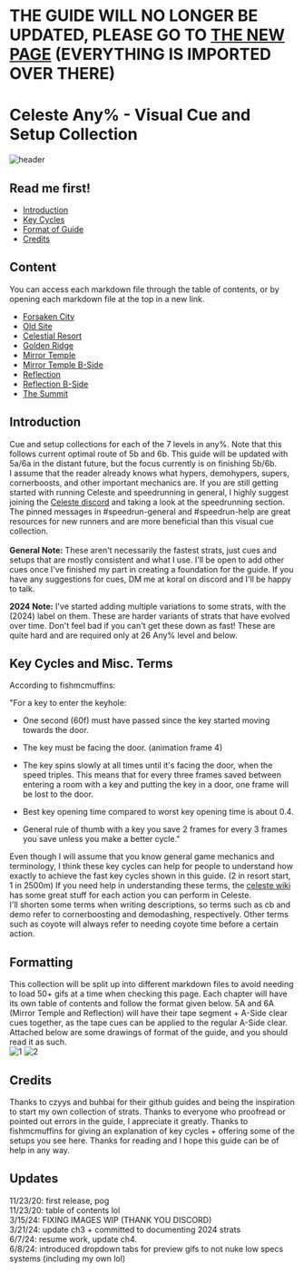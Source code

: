 # THE GUIDE WILL NO LONGER BE UPDATED, PLEASE GO TO [THE NEW PAGE](https://koralreeef.github.io/info.html)  (EVERYTHING IS IMPORTED OVER THERE)
# Celeste Any% - Visual Cue and Setup Collection
![header](https://github.com/koralreeef/cuedump-anypercent/blob/main/pngs/header.png)
## Read me first!
- [Introduction](#introduction)
- [Key Cycles](#key-cycles-and-misc-terms)
- [Format of Guide](#formatting)
- [Credits](#credits)
## Content
You can access each markdown file through the table of contents, or by opening each markdown file at the top in a new link.
- [Forsaken City](https://github.com/koralreeef/anypercent-cuecollection/blob/main/ch1.md)
- [Old Site](https://github.com/koralreeef/anypercent-cuecollection/blob/main/ch2.md)
- [Celestial Resort](https://github.com/koralreeef/anypercent-cuecollection/blob/main/ch3.md)
- [Golden Ridge](https://github.com/koralreeef/anypercent-cuecollection/blob/main/ch4.md)
- [Mirror Temple](https://github.com/koralreeef/anypercent-cuecollection/blob/main/ch5.md)
- [Mirror Temple B-Side](https://github.com/koralreeef/anypercent-cuecollection/blob/main/ch5b.md)
- [Reflection](https://github.com/koralreeef/anypercent-cuecollection/blob/main/ch6.md)
- [Reflection B-Side](https://github.com/koralreeef/anypercent-cuecollection/blob/main/ch6b.md)
- [The Summit](https://github.com/koralreeef/anypercent-cuecollection/blob/main/ch7.md)
## Introduction
Cue and setup collections for each of the 7 levels in any%. Note that this follows current optimal route of 5b and 6b. This guide will be updated with 5a/6a in the distant future, but the focus currently is on finishing 5b/6b. 
\
I assume that the reader already knows what hypers, demohypers, supers, cornerboosts, and other important mechanics are. If you are still getting started with running Celeste and speedrunning in general, I highly suggest joining the [Celeste discord](https://discord.com/invite/celeste) and taking a look at the speedrunning section. The pinned messages in #speedrun-general and #speedrun-help are great resources for new runners and are more beneficial than this visual cue collection.
\
\
**General Note:** These aren't necessarily the fastest strats, just cues and setups that are mostly consistent and what I use. I'll be open to add other cues once I've finished my part in creating a foundation for the guide. If you have any suggestions for cues, DM me at koral on discord and I'll be happy to talk.

**2024 Note:** I've started adding multiple variations to some strats, with the (2024) label on them. These are harder variants of strats that have evolved over time. Don't feel bad if you can't get these down as fast! These are quite hard and are required only at 26 Any% level and below.

## Key Cycles and Misc. Terms
According to fishmcmuffins:

"For a key to enter the keyhole:

- One second (60f) must have passed since the key started moving towards the door.

- The key must be facing the door. (animation frame 4)

- The key spins slowly at all times until it's facing the door, when the speed triples. This means that for every three frames saved between entering a room with a key and putting the key in a door, one frame will be lost to the door.

- Best key opening time compared to worst key opening time is about 0.4.

- General rule of thumb with a key you save 2 frames for every 3 frames you save unless you make a better cycle."

Even though I will assume that you know general game mechanics and terminology, I think these key cycles can help for people to understand how exactly to achieve the fast key cycles shown in this guide. (2 in resort start, 1 in 2500m) If you need help in understanding these terms, the [celeste wiki](https://celeste.ink/wiki/Techniques) has some great stuff for each action you can perform in Celeste.
\
I'll shorten some terms when writing descriptions, so terms such as cb and demo refer to cornerboosting and demodashing, respectively. Other terms such as coyote will always refer to needing coyote time before a certain action.
## Formatting
This collection will be split up into different markdown files to avoid needing to load 50+ gifs at a time when checking this page. Each chapter will have its own table of contents and follow the format given below. 5A and 6A (Mirror Temple and Reflection) will have their tape segment + A-Side clear cues together, as the tape cues can be applied to the regular A-Side clear.
Attached below are some drawings of format of the guide, and you should read it as such.
\
![1](https://github.com/koralreeef/cuedump-anypercent/blob/main/pngs/tutorial1.png)
![2](https://github.com/koralreeef/cuedump-anypercent/blob/main/pngs/tutorial2.png)

## Credits
Thanks to czyys and buhbai for their github guides and being the inspiration to start my own collection of strats. Thanks to everyone who proofread or pointed out errors in the guide, I appreciate it greatly. Thanks to fishmcmuffins for giving an explanation of key cycles + offering some of the setups you see here. Thanks for reading and I hope this guide can be of help in any way.

## Updates
11/23/20: first release, pog \
11/23/20: table of contents lol \
3/15/24: FIXING IMAGES WIP (THANK YOU DISCORD) \
3/21/24: update ch3 + committed to documenting 2024 strats \
6/7/24: resume work, update ch4. \
6/8/24: introduced dropdown tabs for preview gifs to not nuke low specs systems (including my own lol) 
